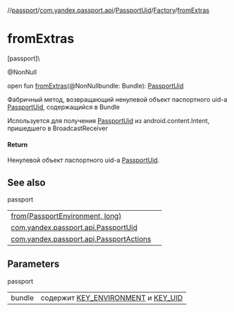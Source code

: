 //[passport](../../../../index.md)/[com.yandex.passport.api](../../index.md)/[PassportUid](../index.md)/[Factory](index.md)/[fromExtras](from-extras.md)

# fromExtras

[passport]\

@NonNull

open fun [fromExtras](from-extras.md)(@NonNullbundle: Bundle): [PassportUid](../index.md)

 Фабричный метод, возвращающий ненулевой объект паспортного uid-а [PassportUid](../index.md), содержащийся в Bundle

 Используется для получения [PassportUid](../index.md) из android.content.Intent, пришедшего в BroadcastReceiver 

#### Return

Ненулевой объект паспортного uid-а [PassportUid](../index.md).

## See also

passport

| | |
|---|---|
| [from(PassportEnvironment, long)](from.md) |  |
| [com.yandex.passport.api.PassportUid](../index.md) |  |
| [com.yandex.passport.api.PassportActions](../../-passport-actions/index.md) |  |

## Parameters

passport

| | |
|---|---|
| bundle | содержит [KEY_ENVIRONMENT](-k-e-y_-e-n-v-i-r-o-n-m-e-n-t.md) и [KEY_UID](-k-e-y_-u-i-d.md) |

